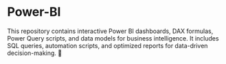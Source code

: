 # Power-BI
This repository contains interactive Power BI dashboards, DAX formulas, Power Query scripts, and data models for business intelligence. It includes SQL queries, automation scripts, and optimized reports for data-driven decision-making. 🚀

